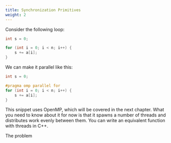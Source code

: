 ```yaml
---
title: Synchronization Primitives
weight: 2
---
```


Consider the following loop:

```cpp
int s = 0;

for (int i = 0; i < n; i++) {
    s += a[i];
}
```

We can make it parallel like this:

```cpp
int s = 0;

#pragma omp parallel for
for (int i = 0; i < n; i++) {
    s += a[i];
}
```

This snippet uses OpenMP, which will be covered in the next chapter. What you need to know about it for now is that it spawns a number of threads and distributes work evenly between them. You can write an equivalent function with threads in C++.

The problem
